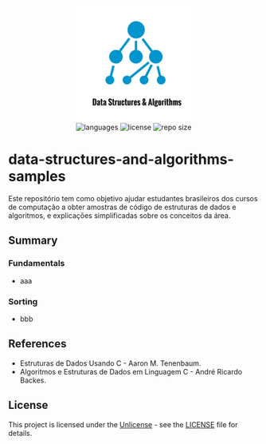 <div align="center">
  <img src="data-structures-and-algorithms.png" width="230px" />
</div>
<div align="center">
  <img src="https://img.shields.io/github/languages/count/leandro-santi/data-structures-and-algorithms-samples?color=%231E90FF&style=flat-square" alt="languages" />
  <img src="https://img.shields.io/github/license/leandro-santi/data-structures-and-algorithms-samples?color=%231E90FF&style=flat-square" alt="license" />
  <img src="https://img.shields.io/github/repo-size/leandro-santi/data-structures-and-algorithms-samples?color=%231E90FF&style=flat-square" alt="repo size" />
</div>

# data-structures-and-algorithms-samples

Este repositório tem como objetivo ajudar estudantes brasileiros dos cursos de computação a obter amostras de código de estruturas de dados e algoritmos, e explicações simplificadas sobre os conceitos da área.

## Summary

### Fundamentals

* aaa

### Sorting

* bbb

## References

* Estruturas de Dados Usando C -  Aaron M. Tenenbaum.
* Algoritmos e Estruturas de Dados em Linguagem C -  André Ricardo Backes.

## License

This project is licensed under the [Unlicense](https://unlicense.org/) - see the [LICENSE](LICENSE) file for details.